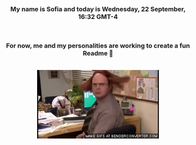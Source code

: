 


<div align="center">
<h3 >My name is Sofia and today is Wednesday, 22 September, 16:32 GMT-4</h3><br>
<h3 >For now, me and my personalities are working to create a fun Readme 👋
</h3><br>
<img src='img/dwight.gif' alt='working...'/>
</div>
